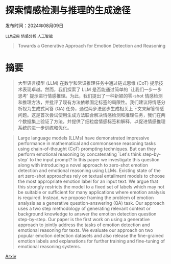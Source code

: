 # 探索情感检测与推理的生成途径

发布时间：2024年08月09日

`LLM应用` `情感分析` `人工智能`

> Towards a Generative Approach for Emotion Detection and Reasoning

# 摘要

> 大型语言模型 (LLM) 在数学和常识推理任务中通过链式思维 (CoT) 提示技术表现卓越。然而，我们探索了 LLM 是否能通过简单的 `让我们一步一步思考' 提示进行情感推理。为此，我们提出了一种新颖的零-shot 情感检测和推理方法，并批评了现有方法依赖固定标签的局限性。我们建议将情感分析视为生成式问答 (QA) 任务，通过两步法逐步生成相关上下文来解答情感问题。这是首次尝试使用生成方法联合解决情感检测和推理任务，我们在两个数据集上验证了方法，并提供了细粒度情感标签和解释，以促进情感推理系统的进一步训练和优化。

> Large language models (LLMs) have demonstrated impressive performance in mathematical and commonsense reasoning tasks using chain-of-thought (CoT) prompting techniques. But can they perform emotional reasoning by concatenating `Let's think step-by-step' to the input prompt? In this paper we investigate this question along with introducing a novel approach to zero-shot emotion detection and emotional reasoning using LLMs. Existing state of the art zero-shot approaches rely on textual entailment models to choose the most appropriate emotion label for an input text. We argue that this strongly restricts the model to a fixed set of labels which may not be suitable or sufficient for many applications where emotion analysis is required. Instead, we propose framing the problem of emotion analysis as a generative question-answering (QA) task. Our approach uses a two step methodology of generating relevant context or background knowledge to answer the emotion detection question step-by-step. Our paper is the first work on using a generative approach to jointly address the tasks of emotion detection and emotional reasoning for texts. We evaluate our approach on two popular emotion detection datasets and also release the fine-grained emotion labels and explanations for further training and fine-tuning of emotional reasoning systems.

[Arxiv](https://arxiv.org/abs/2408.04906)